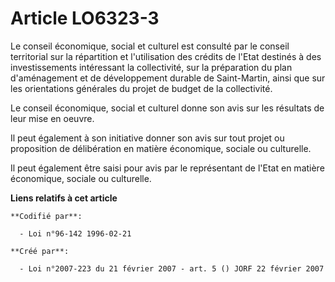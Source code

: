 # Article LO6323-3

Le conseil économique, social et culturel est consulté par le conseil territorial sur la répartition et l'utilisation des
crédits de l'Etat destinés à des investissements intéressant la collectivité, sur la préparation du plan d'aménagement et de
développement durable de Saint-Martin, ainsi que sur les orientations générales du projet de budget de la collectivité.

Le conseil économique, social et culturel donne son avis sur les résultats de leur mise en oeuvre.

Il peut également à son initiative donner son avis sur tout projet ou proposition de délibération en matière économique,
sociale ou culturelle.

Il peut également être saisi pour avis par le représentant de l'Etat en matière économique, sociale ou culturelle.

**Liens relatifs à cet article**

	**Codifié par**:

	  - Loi n°96-142 1996-02-21

	**Créé par**:

	  - Loi n°2007-223 du 21 février 2007 - art. 5 () JORF 22 février 2007
